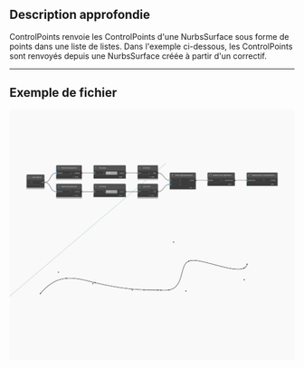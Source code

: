 ## Description approfondie
ControlPoints renvoie les ControlPoints d'une NurbsSurface sous forme de points dans une liste de listes. Dans l'exemple ci-dessous, les ControlPoints sont renvoyés depuis une NurbsSurface créée à partir d'un correctif.
___
## Exemple de fichier

![ControlPoints](./Autodesk.DesignScript.Geometry.NurbsCurve.ControlPoints_img.jpg)

